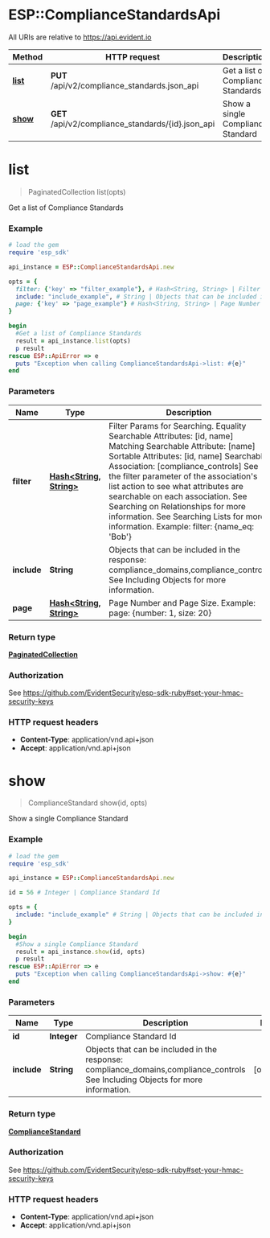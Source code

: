 # ESP::ComplianceStandardsApi

All URIs are relative to https://api.evident.io

Method | HTTP request | Description
------------- | ------------- | -------------
[**list**](ComplianceStandardsApi.md#list) | **PUT** /api/v2/compliance_standards.json_api | Get a list of Compliance Standards
[**show**](ComplianceStandardsApi.md#show) | **GET** /api/v2/compliance_standards/{id}.json_api | Show a single Compliance Standard


# **list**
> PaginatedCollection list(opts)

Get a list of Compliance Standards

### Example
```ruby
# load the gem
require 'esp_sdk'

api_instance = ESP::ComplianceStandardsApi.new

opts = { 
  filter: {'key' => "filter_example"}, # Hash<String, String> | Filter Params for Searching.  Equality Searchable Attributes: [id, name] Matching Searchable Attribute: [name]  Sortable Attributes: [id, name] Searchable Association: [compliance_controls] See the filter parameter of the association's list action to see what attributes are searchable on each association. See Searching on Relationships for more information. See Searching Lists for more information. Example: filter: {name_eq: 'Bob'}
  include: "include_example", # String | Objects that can be included in the response:  compliance_domains,compliance_controls  See Including Objects for more information.
  page: {'key' => "page_example"} # Hash<String, String> | Page Number and Page Size.  Example: page: {number: 1, size: 20}
}

begin
  #Get a list of Compliance Standards
  result = api_instance.list(opts)
  p result
rescue ESP::ApiError => e
  puts "Exception when calling ComplianceStandardsApi->list: #{e}"
end
```

### Parameters

Name | Type | Description  | Notes
------------- | ------------- | ------------- | -------------
 **filter** | [**Hash&lt;String, String&gt;**](String.md)| Filter Params for Searching.  Equality Searchable Attributes: [id, name] Matching Searchable Attribute: [name]  Sortable Attributes: [id, name] Searchable Association: [compliance_controls] See the filter parameter of the association&#39;s list action to see what attributes are searchable on each association. See Searching on Relationships for more information. See Searching Lists for more information. Example: filter: {name_eq: &#39;Bob&#39;} | [optional] 
 **include** | **String**| Objects that can be included in the response:  compliance_domains,compliance_controls  See Including Objects for more information. | [optional] 
 **page** | [**Hash&lt;String, String&gt;**](String.md)| Page Number and Page Size.  Example: page: {number: 1, size: 20} | [optional] 

### Return type

[**PaginatedCollection**](PaginatedCollection.md)

### Authorization

See https://github.com/EvidentSecurity/esp-sdk-ruby#set-your-hmac-security-keys

### HTTP request headers

 - **Content-Type**: application/vnd.api+json
 - **Accept**: application/vnd.api+json



# **show**
> ComplianceStandard show(id, opts)

Show a single Compliance Standard

### Example
```ruby
# load the gem
require 'esp_sdk'

api_instance = ESP::ComplianceStandardsApi.new

id = 56 # Integer | Compliance Standard Id

opts = { 
  include: "include_example" # String | Objects that can be included in the response:  compliance_domains,compliance_controls  See Including Objects for more information.
}

begin
  #Show a single Compliance Standard
  result = api_instance.show(id, opts)
  p result
rescue ESP::ApiError => e
  puts "Exception when calling ComplianceStandardsApi->show: #{e}"
end
```

### Parameters

Name | Type | Description  | Notes
------------- | ------------- | ------------- | -------------
 **id** | **Integer**| Compliance Standard Id | 
 **include** | **String**| Objects that can be included in the response:  compliance_domains,compliance_controls  See Including Objects for more information. | [optional] 

### Return type

[**ComplianceStandard**](ComplianceStandard.md)

### Authorization

See https://github.com/EvidentSecurity/esp-sdk-ruby#set-your-hmac-security-keys

### HTTP request headers

 - **Content-Type**: application/vnd.api+json
 - **Accept**: application/vnd.api+json



